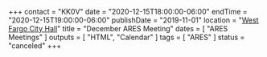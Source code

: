 +++
contact = "KK0V"
date = "2020-12-15T18:00:00-06:00"
endTime = "2020-12-15T19:00:00-06:00"
publishDate = "2019-11-01"
location = "[West Fargo City Hall](/places/west-fargo-city-hall/)"
title = "December ARES Meeting"
dates = [ "ARES Meetings" ]
outputs = [ "HTML", "Calendar" ]
tags = [ "ARES" ]
status = "canceled"
+++

